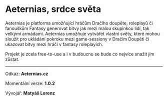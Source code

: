 # Aeternias, srdce světa
Aeternias je platforma umožňující hráčům Dračího doupěte, roleplayů či fanouškům Fantasy generovat bitvy jak mezi malou skupinkou lidí, tak velkými armádami. Aeternias umožňuje vytvářet vlastní světy, které mohou sloužit pro ukládání pokroku mezi game-sessiony v Dračím Doupěti či ukazovat bitvy mezi hráči v fantasy roleplayích.

Projekt je zcela free-to-use a i v budoucnu se bude co nejvíce snažit jím zůstat.

***

Odkaz: **Aeternias.cz**

Momentální verze: **1.0.2**

Vývojář: **Matyáš Lorenz**


